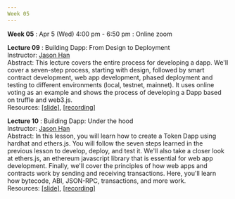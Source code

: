 ```yaml
---
Week 05
---
```


<b>Week 05</b>
: Apr 5 (Wed) 4:00 pm - 6:50 pm
  : Online zoom

<b>Lecture 09</b>
: Building Dapp: From Design to Deployment<br>
  Instructor: <a href="/kaist2023/staff/#Jaesun Han (Jason)">Jason Han</a><br>
  Abstract: This lecture covers the entire process for developing a dapp. We'll cover a seven-step process, starting with design, followed by smart contract development, web app development, phased deployment and testing to different environments (local, testnet, mainnet). It uses online voting as an example and shows the process of developing a Dapp based on truffle and web3.js.<br>
  Resources: <a href="/kaist2023/assets/files/Web3@KAIST-Lecture09.pdf" target="_blank">[slide]</a>, <a href="https://youtu.be/6IkqdaWQRTI" target="_blank">[recording]</a><br>

<b>Lecture 10</b>
: Building Dapp: Under the hood<br>
  Instructor: <a href="/kaist2023/staff/#Jaesun Han (Jason)">Jason Han</a><br>
  Abstract: In this lesson, you will learn how to create a Token Dapp using hardhat and ethers.js. You will follow the seven steps learned in the previous lesson to develop, deploy, and test it. We'll also take a closer look at ethers.js, an ethereum javascript library that is essential for web app development. Finally, we'll cover the principles of how web apps and contracts work by sending and receiving transactions. Here, you'll learn how bytecode, ABI, JSON-RPC, transactions, and more work.<br> 
  Resources: <a href="/kaist2023/assets/files/Web3@KAIST-Lecture10.pdf" target="_blank">[slide]</a>, <a href="https://youtu.be/zrgpfSTgbL0" target="_blank">[recording]</a><br>
